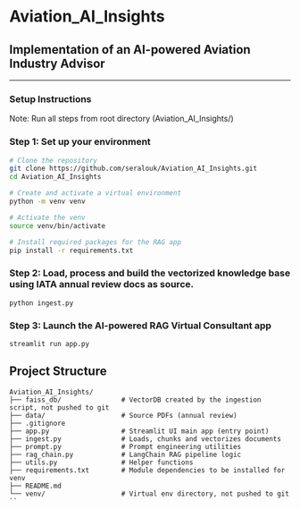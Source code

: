 # Aviation_AI_Insights
## Implementation of an AI-powered Aviation Industry Advisor

---

### Setup Instructions

Note: Run all steps from root directory (Aviation_AI_Insights/)
### Step 1: Set up your environment

```bash
# Clone the repository
git clone https://github.com/seralouk/Aviation_AI_Insights.git
cd Aviation_AI_Insights

# Create and activate a virtual environment
python -m venv venv

# Activate the venv
source venv/bin/activate

# Install required packages for the RAG app
pip install -r requirements.txt
```

### Step 2: Load, process and build the vectorized knowledge base using IATA annual review docs as source.
```
python ingest.py
```

### Step 3: Launch the AI-powered RAG Virtual Consultant app
```
streamlit run app.py
```

## Project Structure 
```
Aviation_AI_Insights/
├── faiss_db/               # VectorDB created by the ingestion script, not pushed to git
├── data/                   # Source PDFs (annual review)
├── .gitignore
├── app.py                  # Streamlit UI main app (entry point)
├── ingest.py               # Loads, chunks and vectorizes documents
├── prompt.py               # Prompt engineering utilities
├── rag_chain.py            # LangChain RAG pipeline logic
├── utils.py                # Helper functions
├── requirements.txt        # Module dependencies to be installed for venv
├── README.md
└── venv/                   # Virtual env directory, not pushed to git
``
